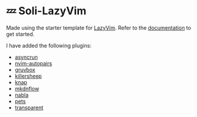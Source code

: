 # 💤 Soli-LazyVim

Made using the starter template for [LazyVim](https://github.com/LazyVim/LazyVim).
Refer to the [documentation](https://lazyvim.github.io/installation) to get started.

I have added the following plugins:
- [asyncrun](https://github.com/skywind3000/asyncrun.vim)
- [nvim-autopairs](https://github.com/windwp/nvim-autopairs)
- [gruvbox](https://github.com/ellisonleao/gruvbox.nvim)
- [killersheep](https://github.com/seandewar/killersheep.nvim)
- [knap](https://github.com/frabjous/knap)
- [mkdnflow](https://github.com/jakewvincent/mkdnflow.nvim)
- [nabla](https://github.com/jbyuki/nabla.nvim)
- [pets](https://github.com/giusgad/pets.nvim)
- [transparent](https://github.com/xiyaowong/transparent.nvim)
